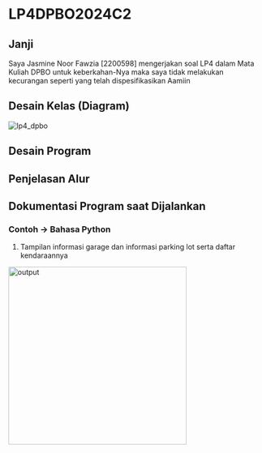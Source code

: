 # LP4DPBO2024C2

## Janji
Saya Jasmine Noor Fawzia [2200598] mengerjakan soal LP4 dalam Mata Kuliah DPBO
untuk keberkahan-Nya maka saya tidak melakukan kecurangan seperti yang telah dispesifikasikan
Aamiin

## Desain Kelas (Diagram)
![lp4_dpbo](https://github.com/jasminefwz/LP4DPBO2024C2/assets/147362810/deea6354-cdb4-4b61-8c01-53d288d84a25)

## Desain Program

## Penjelasan Alur

## Dokumentasi Program saat Dijalankan
### Contoh -> Bahasa Python
1. Tampilan informasi garage dan informasi parking lot serta daftar kendaraannya
<img width="351" alt="output" src="https://github.com/jasminefwz/LP4DPBO2024C2/assets/147362810/7200456a-47b7-4701-a191-24da53f95675">

